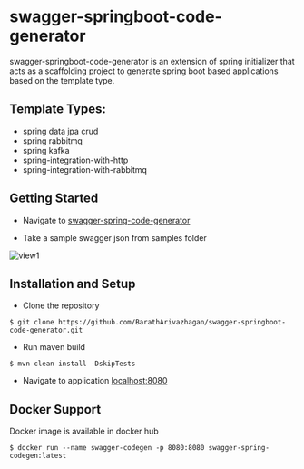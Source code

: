 # swagger-springboot-code-generator

swagger-springboot-code-generator is an extension of spring initializer that acts as a scaffolding project to generate spring boot based applications based on the template type.

## Template Types: 

* spring data jpa crud
* spring rabbitmq
* spring kafka
* spring-integration-with-http
* spring-integration-with-rabbitmq

## Getting Started 

- Navigate to [swagger-spring-code-generator](https://swagger-springboot-code-generator.cfapps.io/)

- Take a sample swagger json from samples folder

![view1](swagger_codegen_view1.png)



## Installation and Setup

 - Clone the repository
 
 ```
 $ git clone https://github.com/BarathArivazhagan/swagger-springboot-code-generator.git
 ```
 
 - Run maven build
 
 ```
 $ mvn clean install -DskipTests
 ```
 
 - Navigate to application [localhost:8080](http://localhost:8080)

## Docker Support

 Docker image is available in docker hub

```
$ docker run --name swagger-codegen -p 8080:8080 swagger-spring-codegen:latest
```


